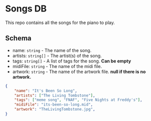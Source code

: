 # Songs DB
This repo contains all the songs for the piano to play.

## Schema
* name: `string` - The name of the song.
* artists: `string[]` - The artist(s) of the song.
* tags: `string[]` - A list of tags for the song. **Can be empty**
* midiFile: `string` - The name of the midi file.
* artwork: `string` - The name of the artwork file. **null if there is no artwork.**

```json
{
    "name": "It's Been So Long",
    "artists": ["The Living Tombstone"],
    "tags": ["meme song", "FNAF", "Five Nights at Freddy's"],
    "midiFile": "its-been-so-long.mid",
    "artwork": "TheLivingTombstone.jpg",
}
```